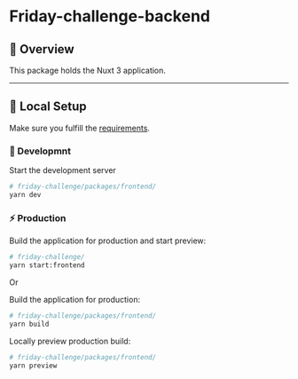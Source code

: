 # Friday-challenge-backend

<!--Overvoew session-->

## 👀 Overview

This package holds the Nuxt 3 application.

---

<!--Running session-->

## 🚀 Local Setup

Make sure you fulfill the [requirements](https://github.com/K-Schaeffer/friday-challenge#requirements).

### 🎲 Developmnt

Start the development server

```bash
# friday-challenge/packages/frontend/
yarn dev
```

### ⚡ Production

Build the application for production and start preview:

```bash
# friday-challenge/
yarn start:frontend
```

Or

Build the application for production:

```bash
# friday-challenge/packages/frontend/
yarn build
```

Locally preview production build:

```bash
# friday-challenge/packages/frontend/
yarn preview
```
